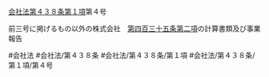 [会社法第４３８条第１項](会社法＿＿＿＿第４３８条第１項)第４号

前三号に掲げるもの以外の株式会社　[第四百三十五条第二項](会社法＿＿＿＿第４３５条第２項)の計算書類及び事業報告


#会社法
#会社法/第４３８条
#会社法/第４３８条/第１項
#会社法/第４３８条/第１項/第４号
